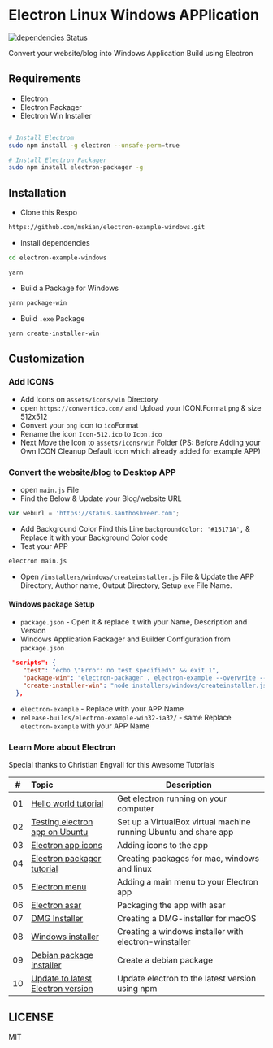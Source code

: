 # Electron Linux Windows APPlication

[![dependencies Status](https://david-dm.org/mskian/electron-example-windows/status.png)](https://david-dm.org/mskian/electron-example-windows)

Convert your website/blog into Windows Application Build using Electron

## Requirements

- Electron
- Electron Packager
- Electron Win Installer

```bash

# Install Electrom
sudo npm install -g electron --unsafe-perm=true

# Install Electron Packager
sudo npm install electron-packager -g

```

## Installation

- Clone this Respo

```bash
https://github.com/mskian/electron-example-windows.git
```

- Install dependencies

```bash
cd electron-example-windows
```

```bash
yarn
```

- Build a Package for Windows

```bash
yarn package-win
```

- Build `.exe` Package

```bash
yarn create-installer-win
```

## Customization

### Add ICONS

- Add Icons on `assets/icons/win` Directory
- open `https://convertico.com/` and Upload your ICON.Format `png` & size 512x512
- Convert your `png` icon to `ico`Format
- Rename the icon `Icon-512.ico` to `Icon.ico`
- Next Move the Icon to `assets/icons/win` Folder (PS: Before Adding your Own ICON Cleanup Default icon which already added for example APP)

### Convert the website/blog to Desktop APP

- open `main.js` File
- Find the Below & Update your Blog/website URL

```js
var weburl = 'https://status.santhoshveer.com';
```

- Add Background Color Find this Line `backgroundColor: '#15171A',` & Replace it with your Background Color code
- Test your APP

```bash
electron main.js
```

- Open `/installers/windows/createinstaller.js` File & Update the APP Directory, Author name, Output Directory, Setup `exe` File Name.

#### Windows package Setup

- `package.json` - Open it & replace it with your Name, Description and Version
- Windows Application Packager and Builder Configuration from `package.json`

```json
 "scripts": {
    "test": "echo \"Error: no test specified\" && exit 1",
    "package-win": "electron-packager . electron-example --overwrite --asar --platform=win32 --arch=ia32 --icon=assets/icons/win/icon.ico --prune=true --out=release-builds --version-string.CompanyName=MSKIAN --version-string.FileDescription=MSKIAN --version-string.ProductName=\"Electron Example\"",
    "create-installer-win": "node installers/windows/createinstaller.js"
  },
```

- `electron-example` - Replace with your APP Name
- `release-builds/electron-example-win32-ia32/` - same Replace `electron-example` with your APP Name

### Learn More about Electron

Special thanks to Christian Engvall for this Awesome Tutorials

| # | Topic | Description |
|---|:------|-------------|
| 01 | [Hello world tutorial](http://www.christianengvall.se/electron-hello-world/) | Get electron running on your computer |
| 02 | [Testing electron app on Ubuntu](http://www.christianengvall.se/testing-electron-app-on-ubuntu-linux/) | Set up a VirtualBox virtual machine running Ubuntu and share app |
| 03 | [Electron app icons](http://www.christianengvall.se/electron-app-icons/) | Adding icons to the app |
| 04 | [Electron packager tutorial](http://www.christianengvall.se/electron-packager-tutorial/) | Creating packages for mac, windows and linux |
| 05 | [Electron menu](http://www.christianengvall.se/electron-menu/) | Adding a main menu to your Electron app |
| 06 | [Electron asar](http://www.christianengvall.se/electron-asar/) | Packaging the app with asar |
| 07 | [DMG Installer](http://www.christianengvall.se/dmg-installer-electron-app/) | Creating a DMG-installer for macOS |
| 08 | [Windows installer](http://www.christianengvall.se/electron-windows-installer/) | Creating a windows installer with electron-winstaller |
| 09 | [Debian package installer](https://www.christianengvall.se/electron-installer-debian-package/) | Create a debian package |
| 10 | [Update to latest Electron version](https://www.christianengvall.se/update-to-latest-electron-version/) | Update electron to the latest version using npm |

## LICENSE

MIT
